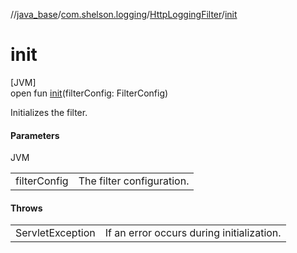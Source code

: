 //[java_base](../../../index.md)/[com.shelson.logging](../index.md)/[HttpLoggingFilter](index.md)/[init](init.md)

# init

[JVM]\
open fun [init](init.md)(filterConfig: FilterConfig)

Initializes the filter.

#### Parameters

JVM

| | |
|---|---|
| filterConfig | The filter configuration. |

#### Throws

| | |
|---|---|
| ServletException | If an error occurs during initialization. |
